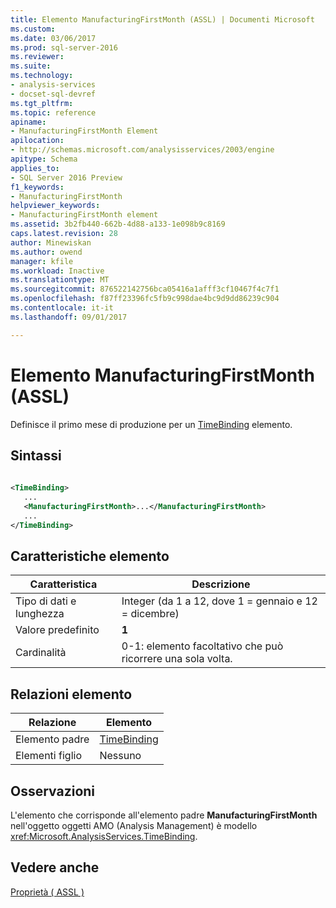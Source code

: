```yaml
---
title: Elemento ManufacturingFirstMonth (ASSL) | Documenti Microsoft
ms.custom: 
ms.date: 03/06/2017
ms.prod: sql-server-2016
ms.reviewer: 
ms.suite: 
ms.technology:
- analysis-services
- docset-sql-devref
ms.tgt_pltfrm: 
ms.topic: reference
apiname:
- ManufacturingFirstMonth Element
apilocation:
- http://schemas.microsoft.com/analysisservices/2003/engine
apitype: Schema
applies_to:
- SQL Server 2016 Preview
f1_keywords:
- ManufacturingFirstMonth
helpviewer_keywords:
- ManufacturingFirstMonth element
ms.assetid: 3b2fb440-662b-4d88-a133-1e098b9c8169
caps.latest.revision: 28
author: Minewiskan
ms.author: owend
manager: kfile
ms.workload: Inactive
ms.translationtype: MT
ms.sourcegitcommit: 876522142756bca05416a1afff3cf10467f4c7f1
ms.openlocfilehash: f87ff23396fc5fb9c998dae4bc9d9dd86239c904
ms.contentlocale: it-it
ms.lasthandoff: 09/01/2017

---
```

# <a name="manufacturingfirstmonth-element-assl"></a>Elemento ManufacturingFirstMonth (ASSL)
  Definisce il primo mese di produzione per un [TimeBinding](../../../analysis-services/scripting/data-type/timebinding-data-type-assl.md) elemento.  
  
## <a name="syntax"></a>Sintassi  
  
```xml  
  
<TimeBinding>  
   ...  
   <ManufacturingFirstMonth>...</ManufacturingFirstMonth>  
   ...  
</TimeBinding>  
```  
  
## <a name="element-characteristics"></a>Caratteristiche elemento  
  
|Caratteristica|Descrizione|  
|--------------------|-----------------|  
|Tipo di dati e lunghezza|Integer (da 1 a 12, dove 1 = gennaio e 12 = dicembre)|  
|Valore predefinito|**1**|  
|Cardinalità|0-1: elemento facoltativo che può ricorrere una sola volta.|  
  
## <a name="element-relationships"></a>Relazioni elemento  
  
|Relazione|Elemento|  
|------------------|-------------|  
|Elemento padre|[TimeBinding](../../../analysis-services/scripting/data-type/timebinding-data-type-assl.md)|  
|Elementi figlio|Nessuno|  
  
## <a name="remarks"></a>Osservazioni  
 L'elemento che corrisponde all'elemento padre **ManufacturingFirstMonth** nell'oggetto oggetti AMO (Analysis Management) è modello <xref:Microsoft.AnalysisServices.TimeBinding>.  
  
## <a name="see-also"></a>Vedere anche  
 [Proprietà &#40; ASSL &#41;](../../../analysis-services/scripting/properties/properties-assl.md)  
  
  


